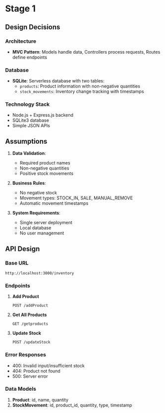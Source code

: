 # Stage 1

## Design Decisions

### Architecture

- **MVC Pattern**: Models handle data, Controllers process requests, Routes define endpoints

### Database

- **SQLite**: Serverless database with two tables:
  - `products`: Product information with non-negative quantities
  - `stock_movements`: Inventory change tracking with timestamps

### Technology Stack

- Node.js + Express.js backend
- SQLite3 database
- Simple JSON APIs

## Assumptions

1. **Data Validation**:

   - Required product names
   - Non-negative quantities
   - Positive stock movements

2. **Business Rules**:

   - No negative stock
   - Movement types: STOCK_IN, SALE, MANUAL_REMOVE
   - Automatic movement timestamps

3. **System Requirements**:
   - Single server deployment
   - Local database
   - No user management

## API Design

### Base URL

```
http://localhost:3000/inventory
```

### Endpoints

1. **Add Product**

   ```
   POST /addProduct
   ```

2. **Get All Products**

   ```
   GET /getproducts
   ```

3. **Update Stock**
   ```
   POST /updateStock
   ```

### Error Responses

- 400: Invalid input/insufficient stock
- 404: Product not found
- 500: Server error

### Data Models

1. **Product**: id, name, quantity
2. **StockMovement**: id, product_id, quantity, type, timestamp
